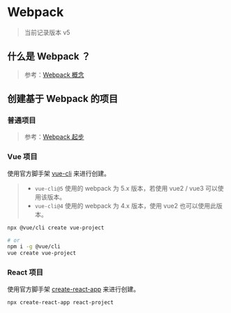 # Webpack

> 当前记录版本 v5

## 什么是 Webpack ？

> 参考：[Webpack 概念](https://webpack.docschina.org/concepts/)

## 创建基于 Webpack 的项目

### 普通项目

> 参考：[Webpack 起步](https://webpack.docschina.org/guides/getting-started/)

### Vue 项目

使用官方脚手架 [vue-cli](https://cli.vuejs.org/zh/guide/installation.html) 来进行创建。

> - `vue-cli@5` 使用的 webpack 为 5.x 版本，若使用 vue2 / vue3 可以使用该版本。
> - `vue-cli@4` 使用的 webpack 为 4.x 版本，使用 vue2 也可以使用此版本。

```sh
npx @vue/cli create vue-project

# or
npm i -g @vue/cli
vue create vue-project
```

### React 项目

使用官方脚手架 [create-react-app](https://create-react-app.dev/) 来进行创建。

```sh
npx create-react-app react-project
```
